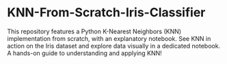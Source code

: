 # KNN-From-Scratch-Iris-Classifier
This repository features a Python K-Nearest Neighbors (KNN) implementation from scratch, with an explanatory notebook. See KNN in action on the Iris dataset and explore data visually in a dedicated notebook. A hands-on guide to understanding and applying KNN!
